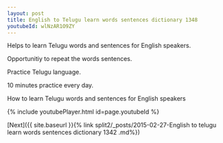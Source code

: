 ```yaml
---
layout: post
title: English to Telugu learn words sentences dictionary 1348 
youtubeId: wlNzAR1O9ZY
---
```

 
 
Helps to learn Telugu words and sentences for English speakers.

Opportunitiy to repeat the words sentences. 

Practice Telugu language. 
 
10 minutes practice every day. 
 
How to learn Telugu words and sentences for English speakers 
 
{% include youtubePlayer.html id=page.youtubeId %}
 
 
[Next]({{ site.baseurl }}{% link  split2/_posts/2015-02-27-English to telugu learn words sentences dictionary 1342 .md%})
 
